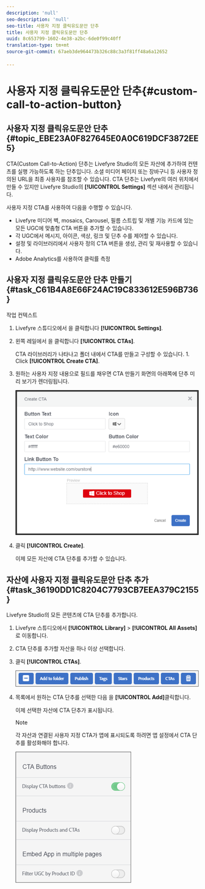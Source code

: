 ```yaml
---
description: 'null'
seo-description: 'null'
seo-title: 사용자 지정 클릭유도문안 단추
title: 사용자 지정 클릭유도문안 단추
uuid: 8c653799-1602-4e38-a2bc-6de0f99c40ff
translation-type: tm+mt
source-git-commit: 67aeb3de964473b326c88c3a3f81ff48a6a12652

---
```



# 사용자 지정 클릭유도문안 단추{#custom-call-to-action-button}

## 사용자 지정 클릭유도문안 단추 {#topic_EBE23A0F827645E0A0C619DCF3872EE5}

CTA(Custom Call-to-Action) 단추는 Livefyre Studio의 모든 자산에 추가하여 컨텐츠를 실행 가능하도록 하는 단추입니다. 소셜 미디어 페이지 또는 장바구니 등 사용자 정의된 URL을 최종 사용자를 참조할 수 있습니다. CTA 단추는 Livefyre의 여러 위치에서 만들 수 있지만 Livefyre Studio의 **[!UICONTROL Settings]** 섹션 내에서 관리됩니다.

사용자 지정 CTA를 사용하여 다음을 수행할 수 있습니다.

* Livefyre 미디어 벽, mosaics, Carousel, 필름 스트립 및 개별 기능 카드에 있는 모든 UGC에 맞춤형 CTA 버튼을 추가할 수 있습니다.
* 각 UGC에서 메시지, 아이콘, 색상, 링크 및 단추 수를 제어할 수 있습니다.
* 설정 및 라이브러리에서 사용자 정의 CTA 버튼을 생성, 관리 및 재사용할 수 있습니다.
* Adobe Analytics를 사용하여 클릭률 측정

## 사용자 지정 클릭유도문안 단추 만들기 {#task_C61B4A8E66F24AC19C833612E596B736}

작업 컨텍스트

1. Livefyre 스튜디오에서 을 클릭합니다 **[!UICONTROL Settings]**.
1. 왼쪽 레일에서 을 클릭합니다 **[!UICONTROL CTAs]**.

   CTA 라이브러리가 나타나고 폴더 내에서 CTA를 만들고 구성할 수 있습니다. 1. Click **[!UICONTROL Create CTA]**.
1. 원하는 사용자 지정 내용으로 필드를 채우면 CTA 만들기 화면의 아래쪽에 단추 미리 보기가 렌더링됩니다.

   ![](assets/cta-button-create.png)

1. 클릭 **[!UICONTROL Create]**.

   이제 모든 자산에 CTA 단추를 추가할 수 있습니다.

## 자산에 사용자 지정 클릭유도문안 단추 추가 {#task_36190DD1C8204C7793CB7EEA379C2155}

Livefyre Studio의 모든 콘텐츠에 CTA 단추를 추가합니다.

1. Livefyre 스튜디오에서 **[!UICONTROL Library]** &gt; **[!UICONTROL All Assets]**&#x200B;로 이동합니다.
1. CTA 단추를 추가할 자산을 하나 이상 선택합니다.
1. 클릭 **[!UICONTROL CTAs]**.

   ![](assets/cta-button-create2.png)

1. 목록에서 원하는 CTA 단추를 선택한 다음 을 **[!UICONTROL Add]**&#x200B;클릭합니다.

   이제 선택한 자산에 CTA 단추가 표시됩니다.

   >[!NOTE]
   >
   >각 자산과 연결된 사용자 지정 CTA가 앱에 표시되도록 하려면 앱 설정에서 CTA 단추를 활성화해야 합니다.
   >
   >![](assets/cta-button-enable.png)
